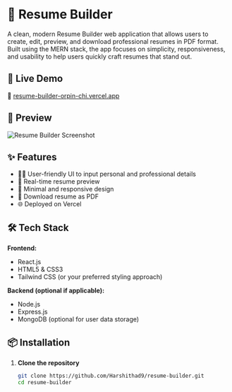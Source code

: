 # 📝 Resume Builder

A clean, modern Resume Builder web application that allows users to create, edit, preview, and download professional resumes in PDF format. Built using the MERN stack, the app focuses on simplicity, responsiveness, and usability to help users quickly craft resumes that stand out.

## 🚀 Live Demo

🔗 [resume-builder-orpin-chi.vercel.app](https://resume-builder-orpin-chi.vercel.app)

## 📸 Preview

![Resume Builder Screenshot](preview-image-url-if-any)

## ✨ Features

- 🧑‍💻 User-friendly UI to input personal and professional details
- 📄 Real-time resume preview
- 🎨 Minimal and responsive design
- 💾 Download resume as PDF
- 🌐 Deployed on Vercel

## 🛠️ Tech Stack

**Frontend:**
- React.js
- HTML5 & CSS3
- Tailwind CSS (or your preferred styling approach)

**Backend (optional if applicable):**
- Node.js
- Express.js
- MongoDB (optional for user data storage)

## 📦 Installation

1. **Clone the repository**
   ```bash
   git clone https://github.com/Harshithad9/resume-builder.git
   cd resume-builder
